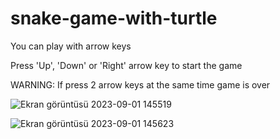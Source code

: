 # snake-game-with-turtle


You can play with arrow keys

Press 'Up', 'Down' or 'Right' arrow key to start the game

WARNING: If press 2 arrow keys at the same time game is over

![Ekran görüntüsü 2023-09-01 145519](https://github.com/hasanozz/snake-game-with-turtle/assets/123468504/2ffcb3d8-40c0-4c69-b094-16780f7fb44f)

![Ekran görüntüsü 2023-09-01 145623](https://github.com/hasanozz/snake-game-with-turtle/assets/123468504/0d2cc154-7737-4c01-9d0b-6383727502bc)

